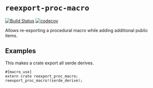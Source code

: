# `reexport-proc-macro`

[![Build Status](https://travis-ci.org/xfix/reexport-proc-macro.svg?branch=master)](https://travis-ci.org/xfix/reexport-proc-macro)
[![codecov](https://codecov.io/gh/xfix/reexport-proc-macro/branch/master/graph/badge.svg)](https://codecov.io/gh/xfix/reexport-proc-macro)

Allows re-exporting a procedural macro while adding additional public items.

## Examples

This makes a crate export all serde derives.

```
#[macro_use]
extern crate reexport_proc_macro;
reexport_proc_macro!(serde_derive);
```
